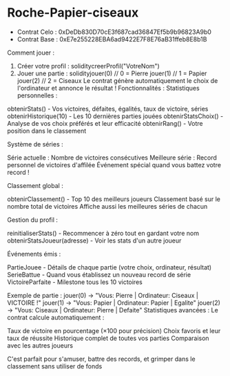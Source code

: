 # Roche-Papier-ciseaux

* Contrat Celo : 0xDeDb830D70cE3f687cad36847Ef5b9b96823A9b0
* Contrat Base : 0xE7e255228EBA6ad9422E7F8E76aB31ffeb8E8b1B

Comment jouer :
1. Créer votre profil :
soliditycreerProfil("VotreNom")
2. Jouer une partie :
solidityjouer(0)  // 0 = Pierre
jouer(1)  // 1 = Papier
jouer(2)  // 2 = Ciseaux
Le contrat génère automatiquement le choix de l'ordinateur et annonce le résultat !
Fonctionnalités :
Statistiques personnelles :

obtenirStats() - Vos victoires, défaites, égalités, taux de victoire, séries
obtenirHistorique(10) - Les 10 dernières parties jouées
obtenirStatsChoix() - Analyse de vos choix préférés et leur efficacité
obtenirRang() - Votre position dans le classement

Système de séries :

Série actuelle : Nombre de victoires consécutives
Meilleure série : Record personnel de victoires d'affilée
Événement spécial quand vous battez votre record !

Classement global :

obtenirClassement() - Top 10 des meilleurs joueurs
Classement basé sur le nombre total de victoires
Affiche aussi les meilleures séries de chacun

Gestion du profil :

reinitialiserStats() - Recommencer à zéro tout en gardant votre nom
obtenirStatsJoueur(adresse) - Voir les stats d'un autre joueur

Événements émis :

PartieJouee - Détails de chaque partie (votre choix, ordinateur, résultat)
SerieBattue - Quand vous établissez un nouveau record de série
VictoireParfaite - Milestone tous les 10 victoires

Exemple de partie :
jouer(0) → "Vous: Pierre | Ordinateur: Ciseaux | VICTOIRE !"
jouer(1) → "Vous: Papier | Ordinateur: Papier | Egalite"
jouer(2) → "Vous: Ciseaux | Ordinateur: Pierre | Defaite"
Statistiques avancées :
Le contrat calcule automatiquement :

Taux de victoire en pourcentage (×100 pour précision)
Choix favoris et leur taux de réussite
Historique complet de toutes vos parties
Comparaison avec les autres joueurs

C'est parfait pour s'amuser, battre des records, et grimper dans le classement sans utiliser de fonds 
